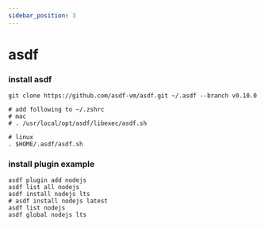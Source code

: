 ```yaml
---
sidebar_position: 3
---
```


# asdf
### install asdf
```shell
git clone https://github.com/asdf-vm/asdf.git ~/.asdf --branch v0.10.0

# add following to ~/.zshrc 
# mac
# . /usr/local/opt/asdf/libexec/asdf.sh

# linux
. $HOME/.asdf/asdf.sh
```

### install plugin example
```shell 
asdf plugin add nodejs
asdf list all nodejs
asdf install nodejs lts
# asdf install nodejs latest
asdf list nodejs
asdf global nodejs lts
```
